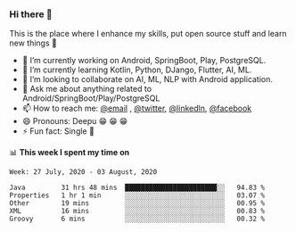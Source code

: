 ### Hi there 👋
This is the place where I enhance my skills, put open source stuff and learn new things :rofl:

- 🔭 I’m currently working on Android, SpringBoot, Play, PostgreSQL. 
- 🌱 I’m currently learning Kotlin, Python, DJango, Flutter, AI, ML.
- 👯 I’m looking to collaborate on AI, ML, NLP with Android application.
- 💬 Ask me about anything related to Android/SpringBoot/Play/PostgreSQL
- 📫 How to reach me: [@email](deepakgupta7403@gmail.com) , [@twitter](https://twitter.com/deepakgupta7403), [@linkedln](https://in.linkedin.com/in/deepak-gupta-23b3b1113), [@facebook](https://facebook.com/deepakgupta7403)
- 😄 Pronouns: Deepu :grin: :grin: :grin:
- ⚡ Fun fact: Single :grimacing:

📊 **This week I spent my time on**

<!--START_SECTION:waka-->
```text
Week: 27 July, 2020 - 03 August, 2020

Java         31 hrs 48 mins  ███████████████████████░░   94.83 % 
Properties   1 hr 1 min      ░░░░░░░░░░░░░░░░░░░░░░░░░   03.07 % 
Other        19 mins         ░░░░░░░░░░░░░░░░░░░░░░░░░   00.95 % 
XML          16 mins         ░░░░░░░░░░░░░░░░░░░░░░░░░   00.83 % 
Groovy       6 mins          ░░░░░░░░░░░░░░░░░░░░░░░░░   00.32 %
```
<!--END_SECTION:waka-->
